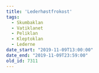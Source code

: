 ```yaml
---
title: 'Lederhøstfrokost'
tags:
  - Skumbaklan
  - Vatiklanet
  - Peliklan
  - Kleptoklan
  - Lederne
date_start: "2019-11-09T13:00:00"
date_end: "2019-11-09T23:59:00"
old_id: 7311
---
```

